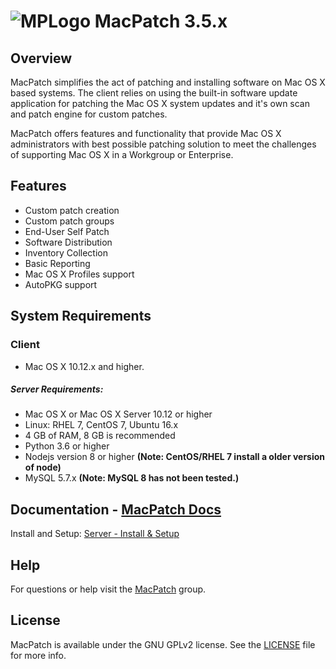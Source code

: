 # ![MPLogo](./images/MPLogo_3_64x64.png) MacPatch 3.5.x

## Overview
MacPatch simplifies the act of patching and installing software on Mac OS X based systems. The client relies on using the built-in software update application for patching the Mac OS X system updates and it's own scan and patch engine for custom patches. 

MacPatch offers features and functionality that provide Mac OS X administrators with best possible patching solution to meet the challenges of supporting Mac OS X in a Workgroup or Enterprise.

## Features

* Custom patch creation
* Custom patch groups
* End-User Self Patch
* Software Distribution
* Inventory Collection
* Basic Reporting
* Mac OS X Profiles support
* AutoPKG support

## System Requirements

### Client 
* Mac OS X 10.12.x and higher.

##### Server Requirements:
* Mac OS X or Mac OS X Server 10.12 or higher 
* Linux: RHEL 7, CentOS 7, Ubuntu 16.x
* 4 GB of RAM, 8 GB is recommended
* Python 3.6 or higher
* Nodejs version 8 or higher **(Note: CentOS/RHEL 7 install a older version of node)**
* MySQL 5.7.x **(Note: MySQL 8 has not been tested.)**	

## Documentation - [MacPatch Docs](https://macpatch-docs.llnl.gov)

Install and Setup: [Server - Install & Setup](https://macpatch-docs.llnl.gov/server_install.html)

## Help
For questions or help visit the [MacPatch](https://groups.google.com/d/forum/macpatch) group.

## License

MacPatch is available under the GNU GPLv2 license. See the [LICENSE](LICENSE "License") file for more info.
